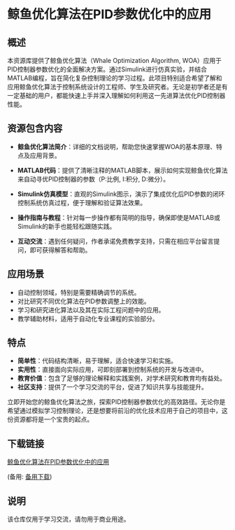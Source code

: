 # 鲸鱼优化算法在PID参数优化中的应用

## 概述

本资源库提供了鲸鱼优化算法（Whale Optimization Algorithm, WOA）应用于PID控制器参数优化的全面解决方案。通过Simulink进行仿真实验，并结合MATLAB编程，旨在简化复杂控制理论的学习过程。此项目特别适合希望了解和应用鲸鱼优化算法于控制系统设计的工程师、学生及研究者。无论是初学者还是有一定基础的用户，都能快速上手并深入理解如何利用这一先进算法优化PID控制器性能。

## 资源包含内容

- **鲸鱼优化算法简介**：详细的文档说明，帮助您快速掌握WOA的基本原理、特点及应用背景。
  
- **MATLAB代码**：提供了清晰注释的MATLAB脚本，展示如何实现鲸鱼优化算法来自动寻优PID控制器的参数（P:比例, I:积分, D:微分）。

- **Simulink仿真模型**：直观的Simulink图示，演示了集成优化后PID参数的闭环控制系统仿真过程，便于理解和验证算法效果。

- **操作指南与教程**：针对每一步操作都有简明的指导，确保即使是MATLAB或Simulink的新手也能轻松跟随实践。

- **互动交流**：遇到任何疑问，作者承诺免费教学支持，只需在相应平台留言提问，即可获得解答和帮助。

## 应用场景

- 自动控制领域，特别是需要精确调节的系统。
- 对比研究不同优化算法在PID参数调整上的效能。
- 学习和研究进化算法以及其在实际工程问题中的应用。
- 教学辅助材料，适用于自动化专业课程的实验部分。

## 特点

- **简单性**：代码结构清晰，易于理解，适合快速学习和实施。
- **实用性**：直接面向实际应用，可即刻部署到控制系统的开发与改进中。
- **教育价值**：包含了足够的理论解释和实践案例，对学术研究和教育均有益处。
- **社区支持**：提供了一个学习交流的平台，促进了知识共享与技能提升。

立即开始您的鲸鱼优化算法之旅，探索PID控制器参数优化的高效路径。无论你是希望通过模拟学习控制理论，还是想要将前沿的优化技术应用于自己的项目中，这份资源都将是一个宝贵的起点。

## 下载链接
[鲸鱼优化算法在PID参数优化中的应用](https://pan.quark.cn/s/ab0c5ae4d8dc) 

(备用: [备用下载](https://pan.baidu.com/s/1YhULamZ8OWji2OHYIlILwQ?pwd=1234))

## 说明

该仓库仅用于学习交流，请勿用于商业用途。
